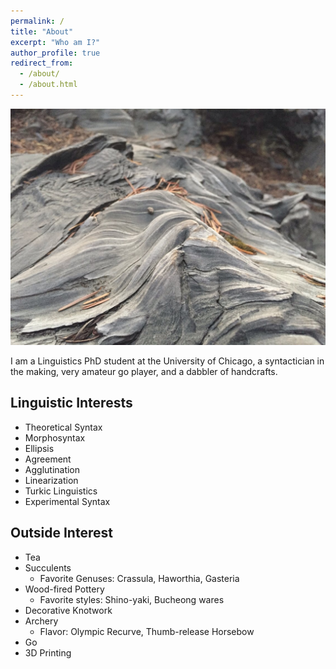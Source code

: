 ```yaml
---
permalink: /
title: "About"
excerpt: "Who am I?"
author_profile: true
redirect_from: 
  - /about/
  - /about.html
---
```


<img src="/images/redwood.JPG" alt="burnt redwood trunk" width="750"/>

I am a Linguistics PhD student at the University of Chicago, a syntactician in the making, very amateur go player, and a dabbler of handcrafts.

## Linguistic Interests 
* Theoretical Syntax
* Morphosyntax
* Ellipsis
* Agreement
* Agglutination
* Linearization
* Turkic Linguistics
* Experimental Syntax

## Outside Interest
* Tea
* Succulents
	* Favorite Genuses: Crassula, Haworthia, Gasteria
* Wood-fired Pottery
	* Favorite styles: Shino-yaki, Bucheong wares
* Decorative Knotwork
* Archery
	* Flavor: Olympic Recurve, Thumb-release Horsebow
* Go
* 3D Printing